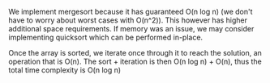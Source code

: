 We implement mergesort because it has guaranteed O(n log n) (we don't have to worry about worst cases with O(n^2)). 
This however has higher additional space requirements. If memory was an issue, we may consider implementing quicksort which can be performed in-place.

Once the array is sorted, we iterate once through it to reach the solution, an operation that is O(n). The sort + iteration is then O(n log n) + O(n), thus the
total time complexity is O(n log n)